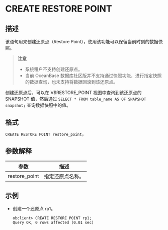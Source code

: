 # CREATE RESTORE POINT

## 描述

该语句用来创建还原点（Restore Point），使用该功能可以保留当前时刻的数据快照。

> **注意**
>
> * 系统租户不支持创建还原点。
> * 当前 OceanBase 数据库社区版并不支持通过快照功能，进行指定快照的数据查询，也未支持将数据回滚到该还原点。

创建还原点后，可以在 V$RESTORE_POINT 视图中查询到该还原点的 SNAPSHOT 值，然后通过 `SELECT * FROM table_name AS OF SNAPSHOT snapshot;` 查询数据快照中的值。

## 格式

```unknow
CREATE RESTORE POINT restore_point;
```

## 参数解释

|      参数       |    描述    |
|---------------|----------|
| restore_point | 指定还原点名称。 |


## 示例 

* 创建一个还原点 rp1。

  ```unknow
  obclient> CREATE RESTORE POINT rp1;
  Query OK, 0 rows affected (0.01 sec)
  ```

  




